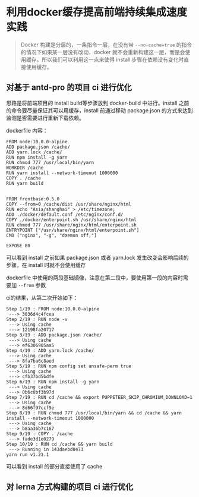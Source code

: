 # 利用docker缓存提高前端持续集成速度实践

> Docker 构建是分层的，一条指令一层，在没有带 `--no-cache=true` 的指令的情况下如果某一层没有改动，docker 就不会重新构建这一层，而是会使用缓存。所以我们可以利用这一点来使得 install 步骤在依赖没有变化时直接使用缓存。

## 对基于 antd-pro 的项目 ci 进行优化

思路是将前端项目的 install build等步骤放到 docker-build 中进行。install 之前的命令要尽量保证其可以用缓存，install 前通过移动 package.json 的方式来达到监测是否需要进行重新下载依赖。

dockerfile 内容：

```
FROM node:10.0.0-alpine
ADD package.json /cache/
ADD yarn.lock /cache/
RUN npm install -g yarn
RUN chmod 777 /usr/local/bin/yarn
WORKDIR /cache
RUN yarn install --network-timeout 1000000
COPY . /cache
RUN yarn build


FROM frontbase:0.5.0
COPY --from=0 /cache/dist /usr/share/nginx/html
RUN echo "Asia/shanghai" > /etc/timezone;
ADD ./docker/default.conf /etc/nginx/conf.d/
COPY ./docker/enterpoint.sh /usr/share/nginx/html
RUN chmod 777 /usr/share/nginx/html/enterpoint.sh
ENTRYPOINT ["/usr/share/nginx/html/enterpoint.sh"]
CMD ["nginx", "-g", "daemon off;"]

EXPOSE 80

```

可以看到 install 之前如果 package.json 或者 yarn.lock 发生改变会影响后续的步骤，在 install 时就不会使用缓存

dockerfile 中使用的两段基础镜像，注意在第二段中，要使用第一段的内容时需要加 `--from` 参数

ci的结果，从第二次开始如下：

```
Step 1/19 : FROM node:10.0.0-alpine
 ---> 3036d4c4fcea
Step 2/19 : RUN node -v
 ---> Using cache
 ---> 12198fa20717
Step 3/19 : ADD package.json /cache/
 ---> Using cache
 ---> ef6306905aa5
Step 4/19 : ADD yarn.lock /cache/
 ---> Using cache
 ---> 8fa7ba6c8aed
Step 5/19 : RUN npm config set unsafe-perm true
 ---> Using cache
 ---> cfb37bd5bdfe
Step 6/19 : RUN npm install -g yarn
 ---> Using cache
 ---> 0b6c0bf3b97d
Step 7/19 : RUN cd /cache && export PUPPETEER_SKIP_CHROMIUM_DOWNLOAD=1
 ---> Using cache
 ---> 8d66f97ccf9e
Step 8/19 : RUN chmod 777 /usr/local/bin/yarn && cd /cache && yarn install --network-timeout 1000000
 ---> Using cache
 ---> b8aa36b7c167
Step 9/19 : COPY . /cache
 ---> fade3d1e0279
Step 10/19 : RUN cd /cache && yarn build
 ---> Running in 143daebd8473
yarn run v1.21.1
```

可以看到 install 的部分直接使用了 cache


## 对 lerna 方式构建的项目 ci 进行优化